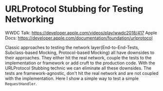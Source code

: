 # URLProtocol Stubbing for Testing Networking

WWDC Talk: https://developer.apple.com/videos/play/wwdc2018/417
Apple Docs: https://developer.apple.com/documentation/foundation/urlprotocol

Classic approaches to testing the network layer(End-to-End-Tests, Subclass-based Mocking, Protocol-based Mocking) all have downsides to their approaches. They either hit the real network, couple the tests to the implementation or framework or add cruft to the production code. With the URLProtocol Stubbing technic we can eliminate all these downsides. The tests are framework-agnostic, don't hit the real network and are not coupled with the implementation.
Here I show a simple way to test a simple `RequestHandler`.
